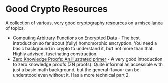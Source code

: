 # Good Crypto Resources
A collection of various, very good cryptography resources on a miscellanea of topics.

* [Computing Arbitrary Functions on Encrypted Data](https://crypto.stanford.edu/craig/easy-fhe.pdf) - The best introduction so far about (fully) homomorphic encryption. You need a basic background in crypto to understand it, but not more than that. Highly advised, fascinating construction.
* [Zero Knowledge Proofs: An illustrated primer](https://blog.cryptographyengineering.com/2014/11/27/zero-knowledge-proofs-illustrated-primer/) - A very good introduction to zero knowledge proofs (ZN proofs). Quite informal an accessible with just a basic math background, but the general flavour can be understood even without it. Has a more technical part 2.

